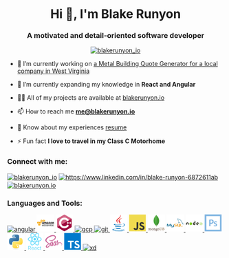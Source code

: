 <h1 align="center">Hi 👋, I'm Blake Runyon</h1>
<h3 align="center">A motivated and detail-oriented software developer</h3>

<p align="center"> <a href="https://twitter.com/blakerunyon_io" target="blank"><img src="https://img.shields.io/twitter/follow/blakerunyon_io?logo=twitter&style=for-the-badge" alt="blakerunyon_io" /></a> </p>

- 🔭 I’m currently working on [a Metal Building Quote Generator for a local company in West Virginia](https://github.com/blake-runyon/MetalBuildingCalculator)

- 🌱 I’m currently expanding my knowledge in **React and Angular**

- 👨‍💻 All of my projects are available at [blakerunyon.io](https://www.blakerunyon.io)

- 📫 How to reach me **me@blakerunyon.io**

- 📄 Know about my experiences [resume](https://s3.us-east-1.amazonaws.com/blakerunyon.io/Blake_Runyon_Resume.pdf?response-content-disposition=inline&X-Amz-Security-Token=IQoJb3JpZ2luX2VjEGQaCXVzLWVhc3QtMSJHMEUCIBFxgRiexc1Cr%2BKqG8AVce2cznYm25UEaKi1j1EzescRAiEA70gffJYOKWwfk8YCL2Or14E6Q7zlD%2Fwe59QIUFgxC%2Foq5AIIfRAAGgw3NjgxODY4MDg5ODAiDOtiJrGAPPgK0SOBIirBAorHxb1yms%2BSlxr18UranGV9NACYaGAvloAKKpnRlgRFIvD1rS1U%2BrOxn3RCeVgE88OJtF6jZJBjFDlcpopmuOO9Fh5cmGRQWQNWtlh8MnfJm4SK37cS5w%2BgcJUt3lYWNyXgGKc5dDfH22NySknSU7kSrfHhCkjpNAktONRrHhnV5DrVdbOh6sgTh33mOnhrDlzdklmSBHKSjWkusf20qEDwUwOoWIib%2Bdiqt4bStGg87XLxXngDjcDH4HzXrdqPgMWjFeajZHU%2FYtxL%2BMR1vJ6QemFzJg%2FGlO60%2FYMgslI%2FA9XzmSU28iUu%2BqAWSKgmnvIqtFDz8V%2FcGXsMBYJJHWsg%2FMV7WgVqIYVC0FshcoP1F5PLBfwNIIn6WKYqvzYUo5rNBFWc14v2kl0%2B5DI0IG8NiWflLy9aaqOKtyEan4m7sTCKg9OVBjqzAqrsNT20KWOqLvTn34XkjW18p028935K%2F8eL4vpDSf5VPb8PZQGtiXLQja450pp%2FtLNEzFueGsBtJnW6osXyAOE5H%2FYZRvs2EWeVikdPC4crMQkDxgmxGgtJ5zMGzBYTTDVNWu3E9JjCAvQS%2FlGaLDReaeKgSd0e%2FZLnXKPInvf8J4YSQ9hPEIhNyVQS4nfeEeu1VknhKWUaoKx4xF9s1sWNY%2Fy0o6CDdOTpYdK%2FYx4ipCbTc%2F2VSlUTCMsH46sPlWK1MFcg1swDavuU7SgQkfRhS8XewIiY1yDV1rCXPTYCYgrITsBdohhFgTUH93H8UA%2FDvbe4w90LQOfnBTy1hE%2FuHeucL7YXPZV5dRYrPjxyYdIT3VtwwkqBYfNpWxEw4bC%2BLMkY9qP5LYSsqzEVuSYyNgs%3D&X-Amz-Algorithm=AWS4-HMAC-SHA256&X-Amz-Date=20220623T194115Z&X-Amz-SignedHeaders=host&X-Amz-Expires=300&X-Amz-Credential=ASIA3FW4APKKLRK57I5J%2F20220623%2Fus-east-1%2Fs3%2Faws4_request&X-Amz-Signature=2c72e1cbb35526f8b472fd556f2df7ad08c3621760a5307eeac7e95689bbefb6)

- ⚡ Fun fact **I love to travel in my Class C Motorhome**

<h3 align="left">Connect with me:</h3>
<p align="left">
<a href="https://twitter.com/blakerunyon_io" target="blank"><img align="center" src="https://raw.githubusercontent.com/rahuldkjain/github-profile-readme-generator/master/src/images/icons/Social/twitter.svg" alt="blakerunyon_io" height="30" width="40" /></a>
<a href="https://linkedin.com/in/https://www.linkedin.com/in/blake-runyon-6872611ab" target="blank"><img align="center" src="https://raw.githubusercontent.com/rahuldkjain/github-profile-readme-generator/master/src/images/icons/Social/linked-in-alt.svg" alt="https://www.linkedin.com/in/blake-runyon-6872611ab" height="30" width="40" /></a>
<a href="https://instagram.com/blakerunyon.io" target="blank"><img align="center" src="https://raw.githubusercontent.com/rahuldkjain/github-profile-readme-generator/master/src/images/icons/Social/instagram.svg" alt="blakerunyon.io" height="30" width="40" /></a>
</p>

<h3 align="left">Languages and Tools:</h3>
<p align="left"> <a href="https://angular.io" target="_blank" rel="noreferrer"> <img src="https://angular.io/assets/images/logos/angular/angular.svg" alt="angular" width="40" height="40"/> </a> <a href="https://aws.amazon.com" target="_blank" rel="noreferrer"> <img src="https://raw.githubusercontent.com/devicons/devicon/master/icons/amazonwebservices/amazonwebservices-original-wordmark.svg" alt="aws" width="40" height="40"/> </a> <a href="https://www.w3schools.com/cpp/" target="_blank" rel="noreferrer"> <img src="https://raw.githubusercontent.com/devicons/devicon/master/icons/cplusplus/cplusplus-original.svg" alt="cplusplus" width="40" height="40"/> </a> <a href="https://cloud.google.com" target="_blank" rel="noreferrer"> <img src="https://www.vectorlogo.zone/logos/google_cloud/google_cloud-icon.svg" alt="gcp" width="40" height="40"/> </a> <a href="https://git-scm.com/" target="_blank" rel="noreferrer"> <img src="https://www.vectorlogo.zone/logos/git-scm/git-scm-icon.svg" alt="git" width="40" height="40"/> </a> <a href="https://www.java.com" target="_blank" rel="noreferrer"> <img src="https://raw.githubusercontent.com/devicons/devicon/master/icons/java/java-original.svg" alt="java" width="40" height="40"/> </a> <a href="https://developer.mozilla.org/en-US/docs/Web/JavaScript" target="_blank" rel="noreferrer"> <img src="https://raw.githubusercontent.com/devicons/devicon/master/icons/javascript/javascript-original.svg" alt="javascript" width="40" height="40"/> </a> <a href="https://www.mongodb.com/" target="_blank" rel="noreferrer"> <img src="https://raw.githubusercontent.com/devicons/devicon/master/icons/mongodb/mongodb-original-wordmark.svg" alt="mongodb" width="40" height="40"/> </a> <a href="https://www.mysql.com/" target="_blank" rel="noreferrer"> <img src="https://raw.githubusercontent.com/devicons/devicon/master/icons/mysql/mysql-original-wordmark.svg" alt="mysql" width="40" height="40"/> </a> <a href="https://nodejs.org" target="_blank" rel="noreferrer"> <img src="https://raw.githubusercontent.com/devicons/devicon/master/icons/nodejs/nodejs-original-wordmark.svg" alt="nodejs" width="40" height="40"/> </a> <a href="https://www.photoshop.com/en" target="_blank" rel="noreferrer"> <img src="https://raw.githubusercontent.com/devicons/devicon/master/icons/photoshop/photoshop-line.svg" alt="photoshop" width="40" height="40"/> </a> <a href="https://www.python.org" target="_blank" rel="noreferrer"> <img src="https://raw.githubusercontent.com/devicons/devicon/master/icons/python/python-original.svg" alt="python" width="40" height="40"/> </a> <a href="https://reactjs.org/" target="_blank" rel="noreferrer"> <img src="https://raw.githubusercontent.com/devicons/devicon/master/icons/react/react-original-wordmark.svg" alt="react" width="40" height="40"/> </a> <a href="https://sass-lang.com" target="_blank" rel="noreferrer"> <img src="https://raw.githubusercontent.com/devicons/devicon/master/icons/sass/sass-original.svg" alt="sass" width="40" height="40"/> </a> <a href="https://www.typescriptlang.org/" target="_blank" rel="noreferrer"> <img src="https://raw.githubusercontent.com/devicons/devicon/master/icons/typescript/typescript-original.svg" alt="typescript" width="40" height="40"/> </a> <a href="https://www.adobe.com/products/xd.html" target="_blank" rel="noreferrer"> <img src="https://cdn.worldvectorlogo.com/logos/adobe-xd.svg" alt="xd" width="40" height="40"/> </a> </p>
